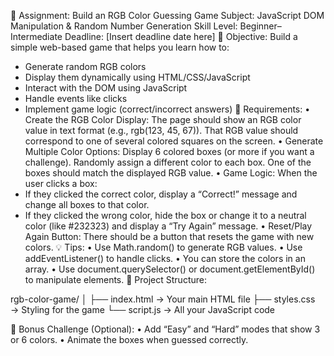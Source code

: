 🎯 Assignment: Build an RGB Color Guessing Game
Subject: JavaScript DOM Manipulation & Random Number Generation
Skill Level: Beginner–Intermediate
Deadline: [Insert deadline date here]
📝 Objective:
Build a simple web-based game that helps you learn how to:
- Generate random RGB colors
- Display them dynamically using HTML/CSS/JavaScript
- Interact with the DOM using JavaScript
- Handle events like clicks
- Implement game logic (correct/incorrect answers)
🔨 Requirements:
•	Create the RGB Color Display:
The page should show an RGB color value in text format (e.g., rgb(123, 45, 67)). That RGB value should correspond to one of several colored squares on the screen.
•	Generate Multiple Color Options:
Display 6 colored boxes (or more if you want a challenge). Randomly assign a different color to each box. One of the boxes should match the displayed RGB value.
•	Game Logic:
When the user clicks a box:
- If they clicked the correct color, display a “Correct!” message and change all boxes to that color.
- If they clicked the wrong color, hide the box or change it to a neutral color (like #232323) and display a “Try Again” message.
•	Reset/Play Again Button:
There should be a button that resets the game with new colors.
💡 Tips:
•	Use Math.random() to generate RGB values.
•	Use addEventListener() to handle clicks.
•	You can store the colors in an array.
•	Use document.querySelector() or document.getElementById() to manipulate elements.
📁 Project Structure:

rgb-color-game/
│
├── index.html        → Your main HTML file
├── styles.css        → Styling for the game
└── script.js         → All your JavaScript code

🧪 Bonus Challenge (Optional):
•	Add “Easy” and “Hard” modes that show 3 or 6 colors.
•	Animate the boxes when guessed correctly.
